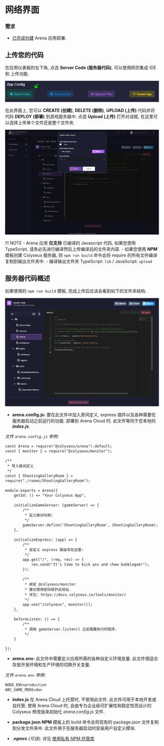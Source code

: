 # 网络界面

### 需求

* [已完成创建](../create-application/) Arena 应用部署.

## 上传您的代码
在应用仪表板的左下角, 点选 **Server Code (服务器代码)**, 可以使用网页集成 IDE 和 上传功能.

![Arena 应用管理界面](../../images/edit-server-code.jpg)

在此界面上, 您可以 **CREATE (创建)**, **DELETE (删除)**, **UPLOAD (上传)** 代码并将代码 **DEPLOY (部署)** 到游戏服务器中. 点选 **Upload (上传)** 打开对话框, 在这里可以选择上传单个文件还是整个文件夹.

![Arena 应用管理界面](../../images/upload-dialog.jpg)

!!! NOTE
    - Arena 应用 **仅支持** 已编译的 Javascript 代码, 如果您使用 TypeScript, 请务必先进行编译然后上传编译后的文件夹内容.
    - 如果您使用 ***NPM*** 模板创建 Colyseus 服务器, 则 ```npm run build``` 命令会将 require 的所有文件编译复制到输出文件夹中.
    - 编译输出文件夹 TypeScript: ```lib``` / JavaScript: ```upload```

## 服务器代码概述

如果使用的 ```npm run build``` 模板, 完成上传后应该会看到如下的文件夹结构.

![Arena 代码模板](../../images/code-template.jpg)

- **arena.config.js:** 要在此文件中加入房间定义, express 插件以及各种需要在服务器启动之前运行的功能. 部署到 Arena Cloud 时, 此文件等同于您本地的 ***index.js***.

*文件 ```arena.config.js``` 举例:*
```
const Arena = require("@colyseus/arena").default;
const { monitor } = require("@colyseus/monitor");

/**
 * 导入房间定义
 */
const { ShootingGalleryRoom } = require("./rooms/ShootingGalleryRoom");

module.exports = Arena({
    getId: () => "Your Colyseus App",

    initializeGameServer: (gameServer) => {
        /**
         * 定义房间句柄:
         */
        gameServer.define('ShootingGalleryRoom', ShootingGalleryRoom);
    },

    initializeExpress: (app) => {
        /**
         * 自定义 express 路由写在这里:
         */
        app.get("/", (req, res) => {
            res.send("It's time to kick ass and chew bubblegum!");
        });

        /**
         * 绑定 @colyseus/monitor
         * 建议使用密码保护此地址.
         * 详见: https://docs.colyseus.io/tools/monitor/
         */
        app.use("/colyseus", monitor());
    },

    beforeListen: () => {
        /**
         * 调用 gameServer.listen() 之前需要执行的程序.
         */
    }

});
```
- **arena.env:** 此文件中需要定义应用所需的各种自定义环境变量. 此文件很适合存放开发环境和生产环境的切换开关变量.

*文件 ```arena.env``` 举例:*
```
NODE_ENV=production
ABC_GAME_MODE=dev
```

- **index.js** 在 Arena Cloud 上托管时, 不使用此文件. 此文件可用于本地开发或自托管. 使用 Arena Cloud 时, 会由专为企业级可扩展性和稳定性而设计的 Colyseus 修改版来初始化 *arena.config.js* 文件.

- **package.json** **NPM** 模板上的 build 命令会将现有的 package.json 文件复制到分发文件夹中. 此文件用于在服务器启动时安装用户自定义模块.

- **.npmrc** *(可选)*: 详见 [使用私有 NPM 托管库](../../reference/npmrc-custom/)
